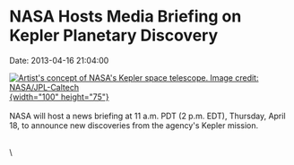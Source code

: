 NASA Hosts Media Briefing on Kepler Planetary Discovery
=======================================================

Date: 2013-04-16 21:04:00

[![Artist\'s concept of NASA\'s Kepler space telescope. Image credit:
NASA/JPL-Caltech](http://www.jpl.nasa.gov/images/kepler/20100615/kepler20100615-th.jpg){width="100"
height="75"}](http://www.jpl.nasa.gov/news/news.cfm?release=2013-137&rn=news.xml&rst=3767)\
\
NASA will host a news briefing at 11 a.m. PDT (2 p.m. EDT), Thursday,
April 18, to announce new discoveries from the agency\'s Kepler mission.

\
\
